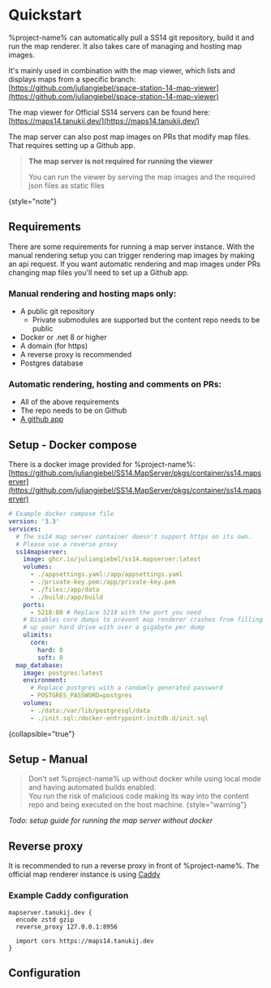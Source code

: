 # Quickstart

%project-name% can automatically pull a SS14 git repository, build it and run the map renderer.
It also takes care of managing and hosting map images.

It's mainly used in combination with the map viewer, which lists and displays maps from a specific branch:
[https://github.com/juliangiebel/space-station-14-map-viewer](https://github.com/juliangiebel/space-station-14-map-viewer)

The map viewer for Official SS14 servers can be found here: [https://maps14.tanukij.dev/](https://maps14.tanukij.dev/)

The map server can also post map images on PRs that modify map files. That requires setting up a Github app.

> **The map server is not required for running the viewer**
>
> You can run the viewer by serving the map images and the required json files as static files
>
{style="note"}

## Requirements

There are some requirements for running a map server instance.
With the manual rendering setup you can trigger rendering map images by making an api request.
If you want automatic rendering and map images under PRs changing map files you'll need to set up a Github app.

### Manual rendering and hosting maps only:
- A public git repository
  - Private submodules are supported but the content repo needs to be public
- Docker or .net 8 or higher
- A domain (for https)
- A reverse proxy is recommended
- Postgres database

### Automatic rendering, hosting and comments on PRs:
- All of the above requirements
- The repo needs to be on Github
- [A github app](https://docs.github.com/en/apps/creating-github-apps/registering-a-github-app/registering-a-github-app)

## Setup - Docker compose

There is a docker image provided for %project-name%:  
[https://github.com/juliangiebel/SS14.MapServer/pkgs/container/ss14.mapserver](https://github.com/juliangiebel/SS14.MapServer/pkgs/container/ss14.mapserver)

````yaml
# Example docker compose file
version: '3.3'
services:
  # The ss14 map server container doesn't support https on its own. 
  # Please use a reverse proxy
  ss14mapserver:
    image: ghcr.io/juliangiebel/ss14.mapserver:latest
    volumes:
      - ./appsettings.yaml:/app/appsettings.yaml
      - ./private-key.pem:/app/private-key.pem
      - ./files:/app/data
      - ./build:/app/build
    ports:
      - 5218:80 # Replace 5218 with the port you need
    # Disables core dumps to prevent map renderer crashes from filling
    # up your hard drive with over a gigabyte per dump
    ulimits:
      core:
        hard: 0
        soft: 0
  map_database:
    image: postgres:latest
    environment:
      # Replace postgres with a randomly generated password
      - POSTGRES_PASSWORD=postgres
    volumes:
      - ./data:/var/lib/postgresql/data
      - ./init.sql:/docker-entrypoint-initdb.d/init.sql
````
{collapsible="true"}

## Setup - Manual

> Don't set %project-name% up without docker while using local mode and having automated builds enabled.  
> You run the risk of malicious code making its way into the content repo and being executed on the host machine.
{style="warning"}

*Todo: setup guide for running the map server without docker*

## Reverse proxy
It is recommended to run a reverse proxy in front of %project-name%.
The official map renderer instance is using [Caddy](https://caddyserver.com/)

### Example Caddy configuration
````
mapserver.tanukij.dev {
  encode zstd gzip
  reverse_proxy 127.0.0.1:8956

  import cors https://maps14.tanukij.dev
}
````


## Configuration

